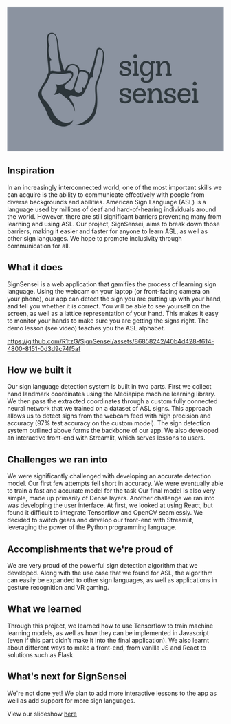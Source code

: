 ![project logo](pennapps_thumbnail.png)

## Inspiration

In an increasingly interconnected world, one of the most important skills we can acquire is the ability to communicate effectively with people from diverse backgrounds and abilities. American Sign Language (ASL) is a language used by millions of deaf and hard-of-hearing individuals around the world. However, there are still significant barriers preventing many from learning and using ASL. Our project, SignSensei, aims to break down those barriers, making it easier and faster for anyone to learn ASL, as well as other sign languages. We hope to promote inclusivity through communication for all.

## What it does

SignSensei is a web application that gamifies the process of learning sign language. Using the webcam on your laptop (or front-facing camera on your phone), our app can detect the sign you are putting up with your hand, and tell you whether it is correct. You will be able to see yourself on the screen, as well as a lattice representation of your hand. This makes it easy to monitor your hands to make sure you are getting the signs right. The demo lesson (see video) teaches you the ASL alphabet. 

https://github.com/R1tzG/SignSensei/assets/86858242/40b4d428-f614-4800-8151-0d3d9c74f5af

## How we built it

Our sign language detection system is built in two parts. First we collect hand landmark coordinates using the Mediapipe machine learning library. We then pass the extracted coordinates through a custom fully connected neural network that we trained on a dataset of ASL signs. This approach allows us to detect signs from the webcam feed with high precision and accuracy (97% test accuracy on the custom model).
The sign detection system outlined above forms the backbone of our app. We also developed an interactive front-end with Streamlit, which serves lessons to users.

## Challenges we ran into

We were significantly challenged with developing an accurate detection model. Our first few attempts fell short in accuracy. We were eventually able to train a fast and accurate model for the task Our final model is also very simple, made up primarily of Dense layers. 
Another challenge we ran into was developing the user interface. At first, we looked at using React, but found it difficult to integrate Tensorflow and OpenCV seamlessly. We decided to switch gears and develop our front-end with Streamlit, leveraging the power of the Python programming language. 

## Accomplishments that we're proud of

We are very proud of the powerful sign detection algorithm that we developed. Along with the use case that we found for ASL, the algorithm can easily be expanded to other sign languages, as well as applications in gesture recognition and VR gaming.

## What we learned

Through this project, we learned how to use Tensorflow to train machine learning models, as well as how they can be implemented in Javascript (even if this part didn't make it into the final application). We also learnt about different ways to make a front-end, from vanilla JS and React to solutions such as Flask.

## What's next for SignSensei

We're not done yet! We plan to add more interactive lessons to the app as well as add support for more sign languages. 

View our slideshow [here](https://www.canva.com/design/DAFuAQrskMQ/y0TeL7Q-odr6c6klXBmfXA/view?utm_content=DAFuAQrskMQ&utm_campaign=designshare&utm_medium=link&utm_source=publishsharelink)
